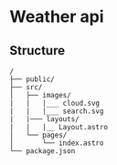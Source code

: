 # Weather api

## Structure

```text
/
├── public/
├── src/
│   ├── images/
|   |   |___ cloud.svg
|   |   |___ search.svg
|   |─── layouts/
|   |   |__ Layout.astro
│   └── pages/
│       └── index.astro
└── package.json
```
